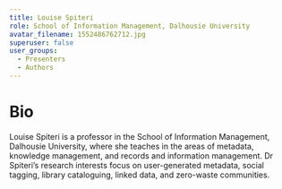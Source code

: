 ```yaml
---
title: Louise Spiteri
role: School of Information Management, Dalhousie University
avatar_filename: 1552486762712.jpg
superuser: false
user_groups:
  - Presenters
  - Authors
---
```

# Bio

Louise Spiteri is a professor in the School of Information Management, Dalhousie University, where she teaches in the areas of metadata, knowledge management, and records and information management. Dr Spiteri’s research interests focus on user-generated metadata, social tagging, library cataloguing, linked data, and zero-waste communities.
